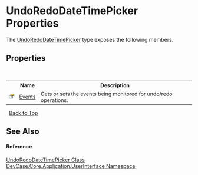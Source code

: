 # UndoRedoDateTimePicker Properties
 

The <a href="T_DevCase_Core_Application_UserInterface_UndoRedoDateTimePicker">UndoRedoDateTimePicker</a> type exposes the following members.


## Properties
&nbsp;<table><tr><th></th><th>Name</th><th>Description</th></tr><tr><td>![Public property](media/pubproperty.gif "Public property")</td><td><a href="P_DevCase_Core_Application_UserInterface_UndoRedoDateTimePicker_Events">Events</a></td><td>
Gets or sets the events being monitored for undo/redo operations.</td></tr></table>&nbsp;
<a href="#undoredodatetimepicker-properties">Back to Top</a>

## See Also


#### Reference
<a href="T_DevCase_Core_Application_UserInterface_UndoRedoDateTimePicker">UndoRedoDateTimePicker Class</a><br /><a href="N_DevCase_Core_Application_UserInterface">DevCase.Core.Application.UserInterface Namespace</a><br />